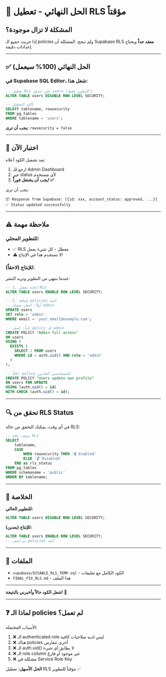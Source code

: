 # 🔴 الحل النهائي - تعطيل RLS مؤقتاً

## المشكلة لا تزال موجودة؟

إذا جربت جميع الـ policies ولم تنجح، المشكلة أن Supabase RLS **معقد جداً** ويحتاج إعدادات دقيقة.

---

## ✅ الحل النهائي (100% سيعمل)

### **في Supabase SQL Editor، شغل هذا:**

```sql
-- تعطيل RLS على جدول users (للتطوير فقط!)
ALTER TABLE users DISABLE ROW LEVEL SECURITY;

-- تأكيد التعطيل
SELECT tablename, rowsecurity 
FROM pg_tables 
WHERE tablename = 'users';
```

**يجب أن ترى:** `rowsecurity = false`

---

## 🧪 اختبار الآن

بعد تشغيل الكود أعلاه:

1. ارجع للـ Admin Dashboard
2. غير status لأي مستخدم
3. **يجب أن يشتغل فوراً! ✅**

يجب أن ترى:
```
📦 Response from Supabase: [{id: xxx, account_status: approved, ...}]
✅ Status updated successfully
```

---

## ⚠️ ملاحظة مهمة

### للتطوير المحلي:
- ✅ RLS معطل - كل شيء يعمل
- ⚠️ لا تستخدم هذا في الإنتاج!

### للإنتاج (لاحقاً):
عندما تنتهي من التطوير وتريد النشر:

```sql
-- 1. إعادة تفعيل RLS
ALTER TABLE users ENABLE ROW LEVEL SECURITY;

-- 2. إضافة policies آمنة
-- أولاً: اجعل نفسك admin
UPDATE users 
SET role = 'admin' 
WHERE email = 'your_email@example.com';

-- ثانياً: أضف policy للـ admin
CREATE POLICY "Admin full access"
ON users
USING (
  EXISTS (
    SELECT 1 FROM users 
    WHERE id = auth.uid() AND role = 'admin'
  )
);

-- ثالثاً: policy للمستخدمين العاديين
CREATE POLICY "Users update own profile"
ON users FOR UPDATE
USING (auth.uid() = id)
WITH CHECK (auth.uid() = id);
```

---

## 🔍 تحقق من RLS Status

في أي وقت، يمكنك التحقق من حالة RLS:

```sql
-- شوف حالة RLS
SELECT 
    tablename,
    CASE 
        WHEN rowsecurity THEN '🔒 Enabled'
        ELSE '🔓 Disabled'
    END as rls_status
FROM pg_tables
WHERE schemaname = 'public'
ORDER BY tablename;
```

---

## 🎯 الخلاصة

**للتطوير الحالي:**
```sql
ALTER TABLE users DISABLE ROW LEVEL SECURITY;
```

**للإنتاج (بعدين):**
```sql
ALTER TABLE users ENABLE ROW LEVEL SECURITY;
-- ثم أضف policies آمنة
```

---

## 📁 الملفات

- `supabase/DISABLE_RLS_TEMP.sql` - الكود الكامل مع تعليقات
- `FINAL_FIX_RLS.md` - هذا الملف

---

**شغل الكود حالاً وأخبرني بالنتيجة!** 🚀

---

## ❓ لماذا الـ policies لم تعمل؟

الأسباب المحتملة:
1. ❌ الـ authenticated role ليس لديه صلاحيات كافية
2. ❌ هناك policies أخرى تتعارض
3. ❌ الـ auth.uid() لا يطابق أي شيء
4. ❌ الـ role column غير موجود أو فارغ
5. ❌ مشكلة في Service Role Key

**الحل الأسهل:** تعطيل RLS مؤقتاً للتطوير ✅
